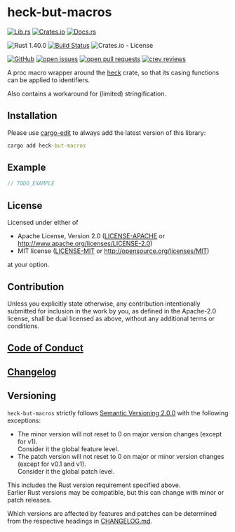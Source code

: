# heck-but-macros

[![Lib.rs](https://img.shields.io/badge/Lib.rs-*-84f)](https://lib.rs/crates/heck-but-macros)
[![Crates.io](https://img.shields.io/crates/v/heck-but-macros)](https://crates.io/crates/heck-but-macros)
[![Docs.rs](https://docs.rs/heck-but-macros/badge.svg)](https://docs.rs/crates/heck-but-macros)

![Rust 1.40.0](https://img.shields.io/static/v1?logo=Rust&label=&message=1.40.0&color=grey)
[![Build Status](https://travis-ci.com/Tamschi/heck-but-macros.svg?branch=develop)](https://travis-ci.com/Tamschi/heck-but-macros/branches)
![Crates.io - License](https://img.shields.io/crates/l/heck-but-macros/0.0.1)

[![GitHub](https://img.shields.io/static/v1?logo=GitHub&label=&message=%20&color=grey)](https://github.com/Tamschi/heck-but-macros)
[![open issues](https://img.shields.io/github/issues-raw/Tamschi/heck-but-macros)](https://github.com/Tamschi/heck-but-macros/issues)
[![open pull requests](https://img.shields.io/github/issues-pr-raw/Tamschi/heck-but-macros)](https://github.com/Tamschi/heck-but-macros/pulls)
[![crev reviews](https://web.crev.dev/rust-reviews/badge/crev_count/heck-but-macros.svg)](https://web.crev.dev/rust-reviews/crate/heck-but-macros/)

A proc macro wrapper around the [heck] crate, so that its casing functions can be applied to identifiers.

Also contains a workaround for (limited) stringification.

[heck]: https://github.com/withoutboats/heck

## Installation

Please use [cargo-edit](https://crates.io/crates/cargo-edit) to always add the latest version of this library:

```cmd
cargo add heck-but-macros
```

## Example

```rust
// TODO_EXAMPLE
```

## License

Licensed under either of

* Apache License, Version 2.0
   ([LICENSE-APACHE](LICENSE-APACHE) or <http://www.apache.org/licenses/LICENSE-2.0>)
* MIT license
   ([LICENSE-MIT](LICENSE-MIT) or <http://opensource.org/licenses/MIT>)

at your option.

## Contribution

Unless you explicitly state otherwise, any contribution intentionally submitted
for inclusion in the work by you, as defined in the Apache-2.0 license, shall be
dual licensed as above, without any additional terms or conditions.

## [Code of Conduct](CODE_OF_CONDUCT.md)

## [Changelog](CHANGELOG.md)

## Versioning

`heck-but-macros` strictly follows [Semantic Versioning 2.0.0](https://semver.org/spec/v2.0.0.html) with the following exceptions:

* The minor version will not reset to 0 on major version changes (except for v1).  
Consider it the global feature level.
* The patch version will not reset to 0 on major or minor version changes (except for v0.1 and v1).  
Consider it the global patch level.

This includes the Rust version requirement specified above.  
Earlier Rust versions may be compatible, but this can change with minor or patch releases.

Which versions are affected by features and patches can be determined from the respective headings in [CHANGELOG.md](CHANGELOG.md).
